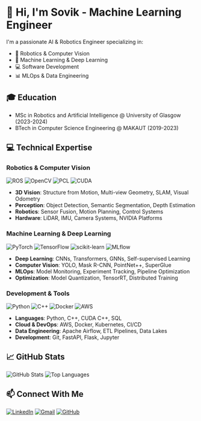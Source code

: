 # 🤖 Hi, I'm Sovik - Machine Learning Engineer

I'm a passionate AI & Robotics Engineer specializing in:
- 🤖 Robotics & Computer Vision
- 🧠 Machine Learning & Deep Learning
- 💻 Software Development
- 📊 MLOps & Data Engineering

## 🎓 Education
- MSc in Robotics and Artificial Intelligence @ University of Glasgow (2023-2024)
- BTech in Computer Science Engineering @ MAKAUT (2019-2023)

## 💻 Technical Expertise

### Robotics & Computer Vision
![ROS](https://img.shields.io/badge/ROS-22314E?style=for-the-badge&logo=ros&logoColor=white)
![OpenCV](https://img.shields.io/badge/OpenCV-5C3EE8?style=for-the-badge&logo=opencv&logoColor=white)
![PCL](https://img.shields.io/badge/PCL-3DDC84?style=for-the-badge&logo=pcl&logoColor=white)
![CUDA](https://img.shields.io/badge/CUDA-76B900?style=for-the-badge&logo=nvidia&logoColor=white)

- **3D Vision**: Structure from Motion, Multi-view Geometry, SLAM, Visual Odometry
- **Perception**: Object Detection, Semantic Segmentation, Depth Estimation
- **Robotics**: Sensor Fusion, Motion Planning, Control Systems
- **Hardware**: LiDAR, IMU, Camera Systems, NVIDIA Platforms

### Machine Learning & Deep Learning
![PyTorch](https://img.shields.io/badge/PyTorch-EE4C2C?style=for-the-badge&logo=pytorch&logoColor=white)
![TensorFlow](https://img.shields.io/badge/TensorFlow-FF6F00?style=for-the-badge&logo=tensorflow&logoColor=white)
![scikit-learn](https://img.shields.io/badge/scikit--learn-F7931E?style=for-the-badge&logo=scikit-learn&logoColor=white)
![MLflow](https://img.shields.io/badge/MLflow-0194E2?style=for-the-badge&logo=mlflow&logoColor=white)

- **Deep Learning**: CNNs, Transformers, GNNs, Self-supervised Learning
- **Computer Vision**: YOLO, Mask R-CNN, PointNet++, SuperGlue
- **MLOps**: Model Monitoring, Experiment Tracking, Pipeline Optimization
- **Optimization**: Model Quantization, TensorRT, Distributed Training

### Development & Tools
![Python](https://img.shields.io/badge/Python-14354C?style=for-the-badge&logo=python&logoColor=white)
![C++](https://img.shields.io/badge/C%2B%2B-00599C?style=for-the-badge&logo=c%2B%2B&logoColor=white)
![Docker](https://img.shields.io/badge/Docker-2496ED?style=for-the-badge&logo=docker&logoColor=white)
![AWS](https://img.shields.io/badge/AWS-232F3E?style=for-the-badge&logo=amazon-aws&logoColor=white)

- **Languages**: Python, C++, CUDA C++, SQL
- **Cloud & DevOps**: AWS, Docker, Kubernetes, CI/CD
- **Data Engineering**: Apache Airflow, ETL Pipelines, Data Lakes
- **Development**: Git, FastAPI, Flask, Jupyter

## 📈 GitHub Stats
![GitHub Stats](https://github-readme-stats.vercel.app/api?username=Sovik-Ghosh&theme=blue-green)
![Top Languages](https://github-readme-stats.vercel.app/api/top-langs/?username=Sovik-Ghosh&theme=blue-green)

## 📫 Connect With Me
[![LinkedIn](https://img.shields.io/badge/LinkedIn-0077B5?style=for-the-badge&logo=linkedin&logoColor=white)](https://www.linkedin.com/in/sovik-ghosh-5b2236136)
[![Gmail](https://img.shields.io/badge/Gmail-D14836?style=for-the-badge&logo=gmail&logoColor=white)](mailto:gsovik.official@gmail.com)
[![GitHub](https://img.shields.io/badge/GitHub-100000?style=for-the-badge&logo=github&logoColor=white)](https://github.com/Sovik-Ghosh)
